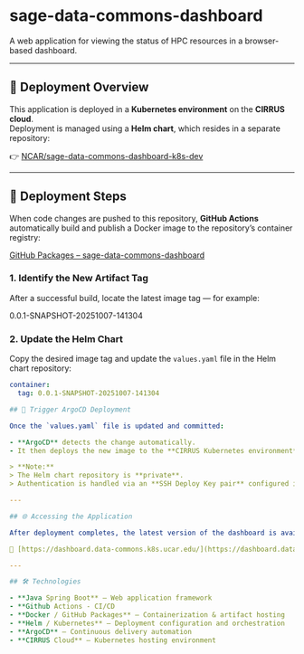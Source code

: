 # sage-data-commons-dashboard

A web application for viewing the status of HPC resources in a browser-based dashboard.

---

## 🚀 Deployment Overview

This application is deployed in a **Kubernetes environment** on the **CIRRUS cloud**.  
Deployment is managed using a **Helm chart**, which resides in a separate repository:

👉 [NCAR/sage-data-commons-dashboard-k8s-dev](https://github.com/NCAR/sage-data-commons-dashboard-k8s-dev)

---

## 🧩 Deployment Steps

When code changes are pushed to this repository, **GitHub Actions** automatically build and publish a Docker image to the repository’s container registry:

[GitHub Packages – sage-data-commons-dashboard](https://github.com/NCAR/sage-data-commons-dashboard/pkgs/container/sage-data-commons-dashboard)

### 1. Identify the New Artifact Tag
After a successful build, locate the latest image tag — for example:

0.0.1-SNAPSHOT-20251007-141304

### 2. Update the Helm Chart
Copy the desired image tag and update the `values.yaml` file in the Helm chart repository:

```yaml
container:
  tag: 0.0.1-SNAPSHOT-20251007-141304

## 🚀 Trigger ArgoCD Deployment

Once the `values.yaml` file is updated and committed:

- **ArgoCD** detects the change automatically.  
- It then deploys the new image to the **CIRRUS Kubernetes environment**.

> **Note:**  
> The Helm chart repository is **private**.  
> Authentication is handled via an **SSH Deploy Key pair** configured in the ArgoCD application and the repo.

---

## 🌐 Accessing the Application

After deployment completes, the latest version of the dashboard is available at:

🔗 [https://dashboard.data-commons.k8s.ucar.edu/](https://dashboard.data-commons.k8s.ucar.edu/)

---

## 🛠️ Technologies

- **Java Spring Boot** – Web application framework
- **Github Actions - CI/CD
- **Docker / GitHub Packages** – Containerization & artifact hosting  
- **Helm / Kubernetes** – Deployment configuration and orchestration  
- **ArgoCD** – Continuous delivery automation  
- **CIRRUS Cloud** – Kubernetes hosting environment
